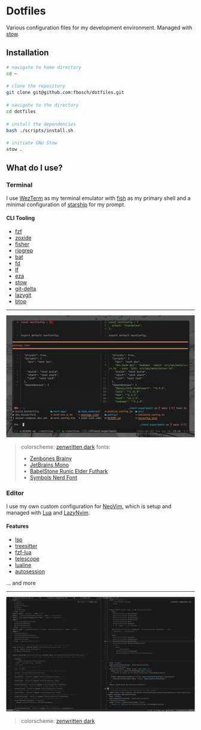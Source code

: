 # Dotfiles

Various configuration files for my development environment.
Managed with [stow](https://www.gnu.org/software/stow/).

## Installation

```sh
# navigate to home directory
cd ~

# clone the repository
git clone git@github.com:fbosch/dotfiles.git

# navigate to the directory
cd dotfiles

# install the dependencies
bash ./scripts/install.sh

# initiate GNU Stow
stow .
```

## What do I use?

### Terminal

I use [WezTerm](https://wezfurlong.org/wezterm/index.html) as my terminal emulator with [fish](https://fishshell.com/) as my primary shell and a minimal configuration of [starship](https://starship.rs/) for my prompt.

#### CLI Tooling

- [fzf](https://github.com/junegunn/fzf)
- [zoxide](https://github.com/ajeetdsouza/zoxide)
- [fisher](https://github.com/jorgebucaran/fisher)
- [ripgrep](https://github.com/BurntSushi/ripgrep)
- [bat](https://github.com/sharkdp/bat)
- [fd](https://github.com/sharkdp/fd)
- [lf](https://github.com/gokcehan/lf)
- [eza](https://github.com/eza-community/eza)
- [stow](https://www.gnu.org/software/stow/)
- [git-delta](https://github.com/dandavison/delta)
- [lazygit](https://github.com/jesseduffield/lazygit)
- [btop](https://github.com/aristocratos/btop)

---

![terminal](./docs/terminal.png)

> colorscheme: [zenwritten dark](https://github.com/zenbones-theme/zenbones.nvim)
> fonts:
>
> - [Zenbones Brainy](https://github.com/zenbones-theme/zenbones-mono)
> - [JetBrains Mono](https://www.jetbrains.com/lp/mono/)
> - [BabelStone Runic Elder Futhark](https://www.babelstone.co.uk/Fonts/)
> - [Symbols Nerd Font](https://github.com/ryanoasis/nerd-fonts)

### Editor

I use my own custom configuration for [NeoVim](https://neovim.io/), which is setup and managed with [Lua](https://lua.org/) and [LazyNvim](https://github.com/folke/lazy.nvim).

#### Features

- [lsp](https://neovim.io/doc/user/lsp.html)
- [treesitter](https://github.com/nvim-treesitter/nvim-treesitter)
- [fzf-lua](https://github.com/ibhagwan/fzf-lua)
- [telescope](https://github.com/nvim-telescope/telescope.nvim)
- [lualine](https://github.com/nvim-lualine/lualine.nvim)
- [autosession](https://github.com/rmagatti/autosession.nvim)

... and more

---

![editor](./docs/editor.png)

> colorscheme: [zenwritten dark](https://github.com/zenbones-theme/zenbones.nvim)
